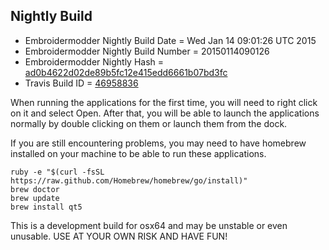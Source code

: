 
Nightly Build
------------------------------

* Embroidermodder Nightly Build Date = Wed Jan 14 09:01:26 UTC 2015
* Embroidermodder Nightly Build Number = 20150114090126
* Embroidermodder Nightly Hash = [ad0b4622d02de89b5fc12e415edd6661b07bd3fc](https://github.com/Embroidermodder/Embroidermodder/commit/ad0b4622d02de89b5fc12e415edd6661b07bd3fc)
* Travis Build ID = [46958836](https://travis-ci.org/Embroidermodder/Embroidermodder/builds/46958836)

When running the applications for the first time, you will need to right click on it and select Open.
After that, you will be able to launch the applications normally by double clicking on them or launch them from the dock.

If you are still encountering problems, you may need to have homebrew installed on your machine to be able to run these applications.
```
ruby -e "$(curl -fsSL https://raw.github.com/Homebrew/homebrew/go/install)"
brew doctor
brew update
brew install qt5
```

This is a development build for osx64 and may be unstable or even unusable.
USE AT YOUR OWN RISK AND HAVE FUN!

